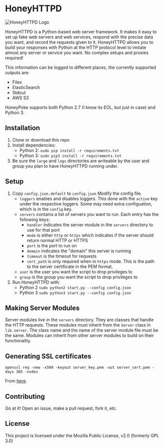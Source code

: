 # HoneyHTTPD

![HoneyHTTPD Logo](honeyhttpd.png)

HoneyHTTPD is a Python-based web server framework. It makes it easy to set up fake web servers and web services, respond with the precise data you want, and record the requests given to it. HoneyHTTPD allows you to build your responses with Python at the HTTP protocol level to imitate almost any server or service you want. No complex setups and proxies required!

This information can be logged to different places, the currently supported outputs are:
* Files
* ElasticSearch
* Stdout
* AWS S3

HoneyPoke supports both Python 2.7 (I know its EOL, but just in case) and Python 3.

## Installation

1. Clone or download this repo
2. Install dependencies: 
    * Python 2: `sudo pip install -r requirements.txt` 
    * Python 3: `sudo pip3 install -r requirements.txt` 
3. Be sure the `large` and `logs` directories are writeable by the user and group you plan to have HoneyHTTPD running under.

## Setup

1. Copy `config.json.default`  to `config.json` Modify the config file. 
    * `loggers` enables and disables loggers. This done with the `active` key under the respective loggers. Some may need extra configuation, which is in the `config` key.
    * `servers` contains a list of servers you want to run. Each entry has the following keys:
        * `handler` indicates the server module in the `servers` directory to use for that port
        * `mode` is either `http` or `https` which indicates if the server should return normal HTTP or HTTPS
        * `port` is the port to run on 
        * `domain` indicates the "domain" this server is running 
        * `timeout` is the timeout for requests 
        * `cert_path` is only required when in `https` mode. This is the path to the server certificate in the PEM format.
    * `user` is the user you want the script to drop privileges to
    * `group` is the group you want the script to drop privileges to
2. Run HoneyHTTPD with:
    * Python 2 `sudo python2 start.py --config config.json`
    * Python 3 `sudo python3 start.py --config config.json`

## Making Server Modules

Server modules live in the `servers` directory. They are classes that handle the HTTP requests. These modules must inherit from the `Server` class in `lib.server`. The class name and the name of the server module file must be the same. Modules can inherit from other server modules to build on their functionality.

## Generating SSL certificates

```
openssl req -new -x509 -keyout server_key.pem -out server_cert.pem -days 365 -nodes
```

From [here](https://gist.github.com/dergachev/7028596).

## Contributing

Go at it! Open an issue, make a pull request, fork it, etc.

## License

This project is licensed under the Mozilla Public License, v2.0 (formerly GPL 3.0)
